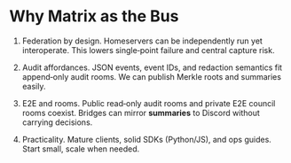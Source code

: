# Why Matrix as the Bus

1) Federation by design.  Homeservers can be independently run yet interoperate.  This lowers single‑point failure and central capture risk.

2) Audit affordances.  JSON events, event IDs, and redaction semantics fit append‑only audit rooms.  We can publish Merkle roots and summaries easily.

3) E2E and rooms.  Public read‑only audit rooms and private E2E council rooms coexist.  Bridges can mirror **summaries** to Discord without carrying decisions.

4) Practicality.  Mature clients, solid SDKs (Python/JS), and ops guides.  Start small, scale when needed.
